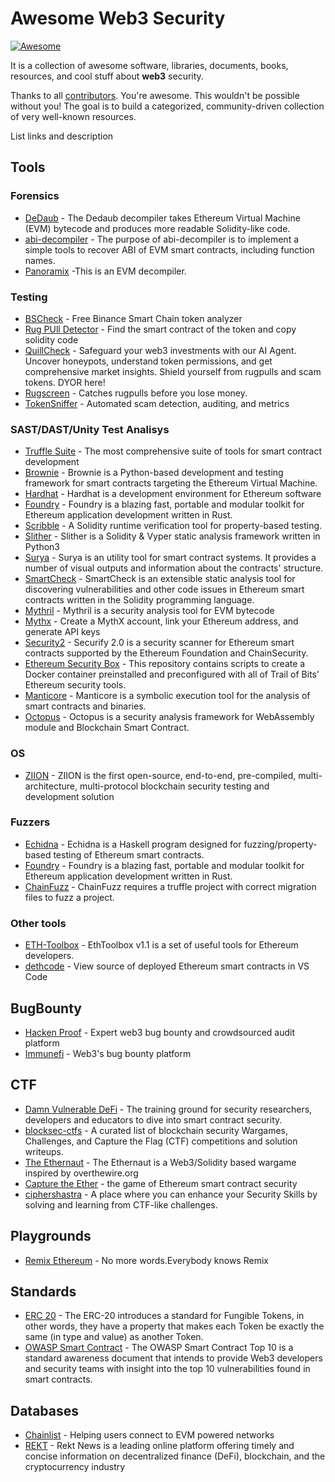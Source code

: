 # Awesome Web3 Security

[![Awesome](https://cdn.rawgit.com/sindresorhus/awesome/d7305f38d29fed78fa85652e3a63e154dd8e8829/media/badge.svg)](https://github.com/sindresorhus/awesome)

It is a collection of awesome software, libraries, documents, books, resources, and cool stuff about **web3** security.

Thanks to all [contributors](https://github.com/fabionoth/awesome-web3-security/graphs/contributors). You're awesome. This wouldn't be possible without you! The goal is to build a categorized, community-driven collection of very well-known resources.

List links and description 

## Tools
### Forensics
* [DeDaub](https://app.dedaub.com/decompile) - The Dedaub decompiler takes Ethereum Virtual Machine (EVM) bytecode and produces more readable Solidity-like code.
* [abi-decompiler](https://github.com/Decurity/abi-decompiler) - The purpose of abi-decompiler is to implement a simple tools to recover ABI of EVM smart contracts, including function names.
* [Panoramix](https://github.com/palkeo/panoramix) -This is an EVM decompiler.
### Testing
* [BSCheck](https://bscheck.eu/) - Free Binance Smart Chain token analyzer
* [Rug PUll Detector](http://rugpulldetector.com/) - Find the smart contract of the token and copy solidity code
* [QuillCheck](https://check.quillai.network/) - Safeguard your web3 investments with our AI Agent. Uncover honeypots, understand token permissions, and get comprehensive market insights. Shield yourself from rugpulls and scam tokens. DYOR here!
* [Rugscreen](https://rugscreen.com/) - Catches rugpulls before you lose money.
* [TokenSniffer](https://tokensniffer.com/) - Automated scam detection, auditing, and metrics
### SAST/DAST/Unity Test Analisys
* [Truffle Suite](https://archive.trufflesuite.com/) - The most comprehensive suite of tools for smart contract development
* [Brownie](https://eth-brownie.readthedocs.io/en/stable/) - Brownie is a Python-based development and testing framework for smart contracts targeting the Ethereum Virtual Machine.
* [Hardhat](https://hardhat.org/) - Hardhat is a development environment for Ethereum software
* [Foundry](https://github.com/foundry-rs/foundry) - Foundry is a blazing fast, portable and modular toolkit for Ethereum application development written in Rust.
* [Scribble](https://github.com/ConsenSys/scribble) - A Solidity runtime verification tool for property-based testing.
* [Slither](https://github.com/crytic/slither) - Slither is a Solidity & Vyper static analysis framework written in Python3
* [Surya](https://github.com/ConsenSys/surya) - Surya is an utility tool for smart contract systems. It provides a number of visual outputs and information about the contracts' structure.
* [SmartCheck](https://github.com/smartdec/smartcheck) - SmartCheck is an extensible static analysis tool for discovering vulnerabilities and other code issues in Ethereum smart contracts written in the Solidity programming language.
* [Mythril](https://github.com/ConsenSys/mythril) - Mythril is a security analysis tool for EVM bytecode
* [Mythx](https://mythx.io/) - Create a MythX account, link your Ethereum address, and generate API keys
* [Security2](https://github.com/eth-sri/securify2) - Securify 2.0 is a security scanner for Ethereum smart contracts supported by the Ethereum Foundation and ChainSecurity.
* [Ethereum Security Box](https://github.com/trailofbits/eth-security-toolbox) - This repository contains scripts to create a Docker container preinstalled and preconfigured with all of Trail of Bits’ Ethereum security tools.
* [Manticore](https://github.com/trailofbits/manticore) - Manticore is a symbolic execution tool for the analysis of smart contracts and binaries.
* [Octopus](https://github.com/FuzzingLabs/octopus) - Octopus is a security analysis framework for WebAssembly module and Blockchain Smart Contract.
### OS
* [ZIION](https://www.ziion.org/) - ZIION is the first open-source, end-to-end, pre-compiled, multi-architecture, multi-protocol blockchain security testing and development solution
### Fuzzers
* [Echidna](https://github.com/crytic/echidna) - Echidna is a Haskell program designed for fuzzing/property-based testing of Ethereum smart contracts.
* [Foundry](https://github.com/foundry-rs/foundry) - Foundry is a blazing fast, portable and modular toolkit for Ethereum application development written in Rust.
* [ChainFuzz](https://github.com/ChainSecurity/ChainFuzz) - ChainFuzz requires a truffle project with correct migration files to fuzz a project.
### Other tools
* [ETH-Toolbox](https://eth-toolbox.com/) - EthToolbox v1.1 is a set of useful tools for Ethereum developers.
* [dethcode](https://github.com/dethcrypto/dethcode) - View source of deployed Ethereum smart contracts in VS Code
## BugBounty
* [Hacken Proof](https://hackenproof.com/) - Expert web3 bug bounty and crowdsourced audit platform
* [Immunefi](https://immunefi.com/) - Web3's bug bounty platform
## CTF
* [Damn Vulnerable DeFi](https://www.damnvulnerabledefi.xyz/) - The training ground for security researchers, developers and educators to dive into smart contract security.
* [blocksec-ctfs](https://github.com/blockthreat/blocksec-ctfs) - A curated list of blockchain security Wargames, Challenges, and Capture the Flag (CTF) competitions and solution writeups.
* [The Ethernaut](https://ethernaut.openzeppelin.com/) - The Ethernaut is a Web3/Solidity based wargame inspired by overthewire.org
* [Capture the Ether](https://capturetheether.com/) - the game of Ethereum smart contract security
* [ciphershastra](https://ciphershastra.com/) - A place where you can enhance your Security Skills by solving and learning from CTF-like challenges.
## Playgrounds
* [Remix Ethereum](https://remix.ethereum.org/) - No more words.Everybody knows Remix 
## Standards
* [ERC 20](https://ethereum.org/en/developers/docs/standards/tokens/erc-20/) - The ERC-20 introduces a standard for Fungible Tokens, in other words, they have a property that makes each Token be exactly the same (in type and value) as another Token.
* [OWASP Smart Contract](https://owasp.org/www-project-smart-contract-top-10/) - The OWASP Smart Contract Top 10 is a standard awareness document that intends to provide Web3 developers and security teams with insight into the top 10 vulnerabilities found in smart contracts.
## Databases
* [Chainlist](https://chainlist.org/) - Helping users connect to EVM powered networks
* [REKT](https://rekt.news/leaderboard/) - Rekt News is a leading online platform offering timely and concise information on decentralized finance (DeFi), blockchain, and the cryptocurrency industry
